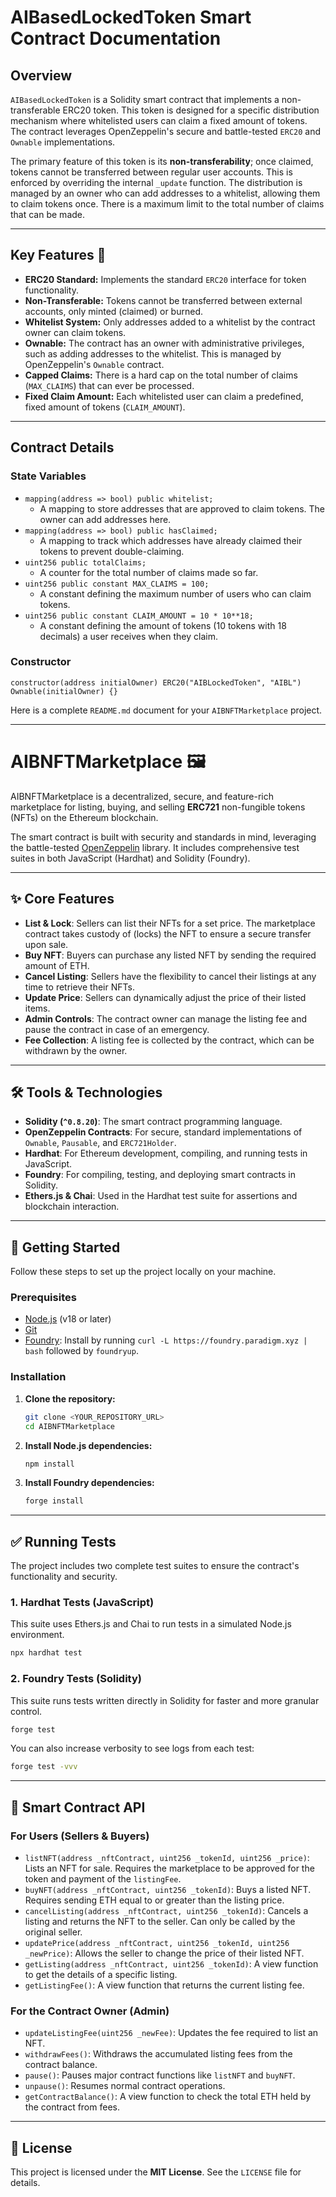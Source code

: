 # AIBasedLockedToken Smart Contract Documentation

## Overview

`AIBasedLockedToken` is a Solidity smart contract that implements a non-transferable ERC20 token. This token is designed for a specific distribution mechanism where whitelisted users can claim a fixed amount of tokens. The contract leverages OpenZeppelin's secure and battle-tested `ERC20` and `Ownable` implementations.

The primary feature of this token is its **non-transferability**; once claimed, tokens cannot be transferred between regular user accounts. This is enforced by overriding the internal `_update` function. The distribution is managed by an owner who can add addresses to a whitelist, allowing them to claim tokens once. There is a maximum limit to the total number of claims that can be made.

-----

## Key Features 📝

  * **ERC20 Standard:** Implements the standard `ERC20` interface for token functionality.
  * **Non-Transferable:** Tokens cannot be transferred between external accounts, only minted (claimed) or burned.
  * **Whitelist System:** Only addresses added to a whitelist by the contract owner can claim tokens.
  * **Ownable:** The contract has an owner with administrative privileges, such as adding addresses to the whitelist. This is managed by OpenZeppelin's `Ownable` contract.
  * **Capped Claims:** There is a hard cap on the total number of claims (`MAX_CLAIMS`) that can ever be processed.
  * **Fixed Claim Amount:** Each whitelisted user can claim a predefined, fixed amount of tokens (`CLAIM_AMOUNT`).

-----

## Contract Details

### State Variables

  * `mapping(address => bool) public whitelist;`
      * A mapping to store addresses that are approved to claim tokens. The owner can add addresses here.
  * `mapping(address => bool) public hasClaimed;`
      * A mapping to track which addresses have already claimed their tokens to prevent double-claiming.
  * `uint256 public totalClaims;`
      * A counter for the total number of claims made so far.
  * `uint256 public constant MAX_CLAIMS = 100;`
      * A constant defining the maximum number of users who can claim tokens.
  * `uint256 public constant CLAIM_AMOUNT = 10 * 10**18;`
      * A constant defining the amount of tokens (10 tokens with 18 decimals) a user receives when they claim.

### Constructor

```solidity
constructor(address initialOwner) ERC20("AIBLockedToken", "AIBL") Ownable(initialOwner) {}
```



Here is a complete `README.md` document for your `AIBNFTMarketplace` project.

-----

# AIBNFTMarketplace 🖼️

[](https://opensource.org/licenses/MIT)

AIBNFTMarketplace is a decentralized, secure, and feature-rich marketplace for listing, buying, and selling **ERC721** non-fungible tokens (NFTs) on the Ethereum blockchain.

The smart contract is built with security and standards in mind, leveraging the battle-tested [OpenZeppelin](https://openzeppelin.com/contracts/) library. It includes comprehensive test suites in both JavaScript (Hardhat) and Solidity (Foundry).

-----

## ✨ Core Features

  * **List & Lock**: Sellers can list their NFTs for a set price. The marketplace contract takes custody of (locks) the NFT to ensure a secure transfer upon sale.
  * **Buy NFT**: Buyers can purchase any listed NFT by sending the required amount of ETH.
  * **Cancel Listing**: Sellers have the flexibility to cancel their listings at any time to retrieve their NFTs.
  * **Update Price**: Sellers can dynamically adjust the price of their listed items.
  * **Admin Controls**: The contract owner can manage the listing fee and pause the contract in case of an emergency.
  * **Fee Collection**: A listing fee is collected by the contract, which can be withdrawn by the owner.

-----

## 🛠️ Tools & Technologies

  * **Solidity (`^0.8.20`)**: The smart contract programming language.
  * **OpenZeppelin Contracts**: For secure, standard implementations of `Ownable`, `Pausable`, and `ERC721Holder`.
  * **Hardhat**: For Ethereum development, compiling, and running tests in JavaScript.
  * **Foundry**: For compiling, testing, and deploying smart contracts in Solidity.
  * **Ethers.js & Chai**: Used in the Hardhat test suite for assertions and blockchain interaction.

-----

## 🚀 Getting Started

Follow these steps to set up the project locally on your machine.

### Prerequisites

  * [Node.js](https://nodejs.org/) (v18 or later)
  * [Git](https://git-scm.com/)
  * [Foundry](https://getfoundry.sh/): Install by running `curl -L https://foundry.paradigm.xyz | bash` followed by `foundryup`.

### Installation

1.  **Clone the repository:**
    ```bash
    git clone <YOUR_REPOSITORY_URL>
    cd AIBNFTMarketplace
    ```
2.  **Install Node.js dependencies:**
    ```bash
    npm install
    ```
3.  **Install Foundry dependencies:**
    ```bash
    forge install
    ```

-----

## ✅ Running Tests

The project includes two complete test suites to ensure the contract's functionality and security.

### 1\. Hardhat Tests (JavaScript)

This suite uses Ethers.js and Chai to run tests in a simulated Node.js environment.

```bash
npx hardhat test
```

### 2\. Foundry Tests (Solidity)

This suite runs tests written directly in Solidity for faster and more granular control.

```bash
forge test
```

You can also increase verbosity to see logs from each test:

```bash
forge test -vvv
```

-----

## 📜 Smart Contract API

### For Users (Sellers & Buyers)

  * `listNFT(address _nftContract, uint256 _tokenId, uint256 _price)`: Lists an NFT for sale. Requires the marketplace to be approved for the token and payment of the `listingFee`.
  * `buyNFT(address _nftContract, uint256 _tokenId)`: Buys a listed NFT. Requires sending ETH equal to or greater than the listing price.
  * `cancelListing(address _nftContract, uint256 _tokenId)`: Cancels a listing and returns the NFT to the seller. Can only be called by the original seller.
  * `updatePrice(address _nftContract, uint256 _tokenId, uint256 _newPrice)`: Allows the seller to change the price of their listed NFT.
  * `getListing(address _nftContract, uint256 _tokenId)`: A view function to get the details of a specific listing.
  * `getListingFee()`: A view function that returns the current listing fee.

### For the Contract Owner (Admin)

  * `updateListingFee(uint256 _newFee)`: Updates the fee required to list an NFT.
  * `withdrawFees()`: Withdraws the accumulated listing fees from the contract balance.
  * `pause()`: Pauses major contract functions like `listNFT` and `buyNFT`.
  * `unpause()`: Resumes normal contract operations.
  * `getContractBalance()`: A view function to check the total ETH held by the contract from fees.

-----

## 📄 License

This project is licensed under the **MIT License**. See the `LICENSE` file for details.